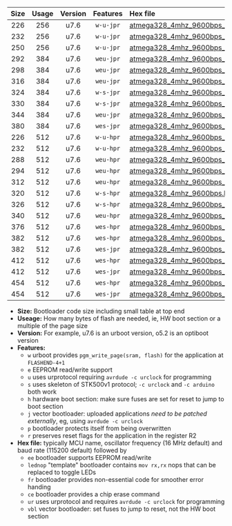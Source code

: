 |Size|Usage|Version|Features|Hex file|
|:-:|:-:|:-:|:-:|:--|
|226|256|u7.6|`w-u-jpr`|[atmega328_4mhz_9600bps_ur_vbl.hex](https://raw.githubusercontent.com/stefanrueger/urboot/main/atmega328_4mhz_9600bps_ur_vbl.hex)|
|232|256|u7.6|`w-u-jpr`|[atmega328_4mhz_9600bps_lednop_ur_vbl.hex](https://raw.githubusercontent.com/stefanrueger/urboot/main/atmega328_4mhz_9600bps_lednop_ur_vbl.hex)|
|250|256|u7.6|`w-u-jpr`|[atmega328_4mhz_9600bps_lednop_fr_ur_vbl.hex](https://raw.githubusercontent.com/stefanrueger/urboot/main/atmega328_4mhz_9600bps_lednop_fr_ur_vbl.hex)|
|292|384|u7.6|`weu-jpr`|[atmega328_4mhz_9600bps_ee_ur_vbl.hex](https://raw.githubusercontent.com/stefanrueger/urboot/main/atmega328_4mhz_9600bps_ee_ur_vbl.hex)|
|298|384|u7.6|`weu-jpr`|[atmega328_4mhz_9600bps_ee_lednop_ur_vbl.hex](https://raw.githubusercontent.com/stefanrueger/urboot/main/atmega328_4mhz_9600bps_ee_lednop_ur_vbl.hex)|
|316|384|u7.6|`weu-jpr`|[atmega328_4mhz_9600bps_ee_lednop_fr_ur_vbl.hex](https://raw.githubusercontent.com/stefanrueger/urboot/main/atmega328_4mhz_9600bps_ee_lednop_fr_ur_vbl.hex)|
|324|384|u7.6|`w-s-jpr`|[atmega328_4mhz_9600bps_vbl.hex](https://raw.githubusercontent.com/stefanrueger/urboot/main/atmega328_4mhz_9600bps_vbl.hex)|
|330|384|u7.6|`w-s-jpr`|[atmega328_4mhz_9600bps_lednop_vbl.hex](https://raw.githubusercontent.com/stefanrueger/urboot/main/atmega328_4mhz_9600bps_lednop_vbl.hex)|
|344|384|u7.6|`weu-jpr`|[atmega328_4mhz_9600bps_ee_lednop_fr_ce_ur_vbl.hex](https://raw.githubusercontent.com/stefanrueger/urboot/main/atmega328_4mhz_9600bps_ee_lednop_fr_ce_ur_vbl.hex)|
|380|384|u7.6|`wes-jpr`|[atmega328_4mhz_9600bps_ee_vbl.hex](https://raw.githubusercontent.com/stefanrueger/urboot/main/atmega328_4mhz_9600bps_ee_vbl.hex)|
|226|512|u7.6|`w-u-hpr`|[atmega328_4mhz_9600bps_ur.hex](https://raw.githubusercontent.com/stefanrueger/urboot/main/atmega328_4mhz_9600bps_ur.hex)|
|232|512|u7.6|`w-u-hpr`|[atmega328_4mhz_9600bps_lednop_ur.hex](https://raw.githubusercontent.com/stefanrueger/urboot/main/atmega328_4mhz_9600bps_lednop_ur.hex)|
|288|512|u7.6|`weu-hpr`|[atmega328_4mhz_9600bps_ee_ur.hex](https://raw.githubusercontent.com/stefanrueger/urboot/main/atmega328_4mhz_9600bps_ee_ur.hex)|
|294|512|u7.6|`weu-hpr`|[atmega328_4mhz_9600bps_ee_lednop_ur.hex](https://raw.githubusercontent.com/stefanrueger/urboot/main/atmega328_4mhz_9600bps_ee_lednop_ur.hex)|
|312|512|u7.6|`weu-hpr`|[atmega328_4mhz_9600bps_ee_lednop_fr_ur.hex](https://raw.githubusercontent.com/stefanrueger/urboot/main/atmega328_4mhz_9600bps_ee_lednop_fr_ur.hex)|
|320|512|u7.6|`w-s-hpr`|[atmega328_4mhz_9600bps.hex](https://raw.githubusercontent.com/stefanrueger/urboot/main/atmega328_4mhz_9600bps.hex)|
|326|512|u7.6|`w-s-hpr`|[atmega328_4mhz_9600bps_lednop.hex](https://raw.githubusercontent.com/stefanrueger/urboot/main/atmega328_4mhz_9600bps_lednop.hex)|
|340|512|u7.6|`weu-hpr`|[atmega328_4mhz_9600bps_ee_lednop_fr_ce_ur.hex](https://raw.githubusercontent.com/stefanrueger/urboot/main/atmega328_4mhz_9600bps_ee_lednop_fr_ce_ur.hex)|
|376|512|u7.6|`wes-hpr`|[atmega328_4mhz_9600bps_ee.hex](https://raw.githubusercontent.com/stefanrueger/urboot/main/atmega328_4mhz_9600bps_ee.hex)|
|382|512|u7.6|`wes-hpr`|[atmega328_4mhz_9600bps_ee_lednop.hex](https://raw.githubusercontent.com/stefanrueger/urboot/main/atmega328_4mhz_9600bps_ee_lednop.hex)|
|382|512|u7.6|`wes-jpr`|[atmega328_4mhz_9600bps_ee_lednop_vbl.hex](https://raw.githubusercontent.com/stefanrueger/urboot/main/atmega328_4mhz_9600bps_ee_lednop_vbl.hex)|
|412|512|u7.6|`wes-hpr`|[atmega328_4mhz_9600bps_ee_lednop_fr.hex](https://raw.githubusercontent.com/stefanrueger/urboot/main/atmega328_4mhz_9600bps_ee_lednop_fr.hex)|
|412|512|u7.6|`wes-jpr`|[atmega328_4mhz_9600bps_ee_lednop_fr_vbl.hex](https://raw.githubusercontent.com/stefanrueger/urboot/main/atmega328_4mhz_9600bps_ee_lednop_fr_vbl.hex)|
|454|512|u7.6|`wes-hpr`|[atmega328_4mhz_9600bps_ee_lednop_fr_ce.hex](https://raw.githubusercontent.com/stefanrueger/urboot/main/atmega328_4mhz_9600bps_ee_lednop_fr_ce.hex)|
|454|512|u7.6|`wes-jpr`|[atmega328_4mhz_9600bps_ee_lednop_fr_ce_vbl.hex](https://raw.githubusercontent.com/stefanrueger/urboot/main/atmega328_4mhz_9600bps_ee_lednop_fr_ce_vbl.hex)|

- **Size:** Bootloader code size including small table at top end
- **Useage:** How many bytes of flash are needed, ie, HW boot section or a multiple of the page size
- **Version:** For example, u7.6 is an urboot version, o5.2 is an optiboot version
- **Features:**
  + `w` urboot provides `pgm_write_page(sram, flash)` for the application at `FLASHEND-4+1`
  + `e` EEPROM read/write support
  + `u` uses urprotocol requiring `avrdude -c urclock` for programming
  + `s` uses skeleton of STK500v1 protocol; `-c urclock` and `-c arduino` both work
  + `h` hardware boot section: make sure fuses are set for reset to jump to boot section
  + `j` vector bootloader: uploaded applications *need to be patched externally*, eg, using `avrdude -c urclock`
  + `p` bootloader protects itself from being overwritten
  + `r` preserves reset flags for the application in the register R2
- **Hex file:** typically MCU name, oscillator frequency (16 MHz default) and baud rate (115200 default) followed by
  + `ee` bootloader supports EEPROM read/write
  + `lednop` "template" bootloader contains `mov rx,rx` nops that can be replaced to toggle LEDs
  + `fr` bootloader provides non-essential code for smoother error handing
  + `ce` bootloader provides a chip erase command
  + `ur` uses urprotocol and requires `avrdude -c urclock` for programming
  + `vbl` vector bootloader: set fuses to jump to reset, not the HW boot section
